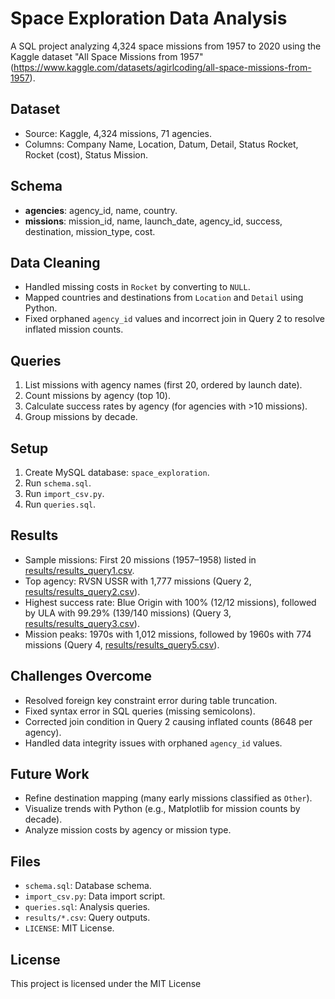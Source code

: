 # Space Exploration Data Analysis

A SQL project analyzing 4,324 space missions from 1957 to 2020 using the Kaggle dataset "All Space Missions from 1957" (https://www.kaggle.com/datasets/agirlcoding/all-space-missions-from-1957).

## Dataset
- Source: Kaggle, 4,324 missions, 71 agencies.
- Columns: Company Name, Location, Datum, Detail, Status Rocket, Rocket (cost), Status Mission.

## Schema
- **agencies**: agency_id, name, country.
- **missions**: mission_id, name, launch_date, agency_id, success, destination, mission_type, cost.

## Data Cleaning
- Handled missing costs in `Rocket` by converting to `NULL`.
- Mapped countries and destinations from `Location` and `Detail` using Python.
- Fixed orphaned `agency_id` values and incorrect join in Query 2 to resolve inflated mission counts.

## Queries
1. List missions with agency names (first 20, ordered by launch date).
2. Count missions by agency (top 10).
3. Calculate success rates by agency (for agencies with >10 missions).
4. Group missions by decade.

## Setup
1. Create MySQL database: `space_exploration`.
2. Run `schema.sql`.
3. Run `import_csv.py`.
4. Run `queries.sql`.

## Results
- Sample missions: First 20 missions (1957–1958) listed in [results/results_query1.csv](results/results_query1.csv).
- Top agency: RVSN USSR with 1,777 missions (Query 2, [results/results_query2.csv](results/results_query2.csv)).
- Highest success rate: Blue Origin with 100% (12/12 missions), followed by ULA with 99.29% (139/140 missions) (Query 3, [results/results_query3.csv](results/results_query3.csv)).
- Mission peaks: 1970s with 1,012 missions, followed by 1960s with 774 missions (Query 4, [results/results_query5.csv](results/results_query5.csv)).

## Challenges Overcome
- Resolved foreign key constraint error during table truncation.
- Fixed syntax error in SQL queries (missing semicolons).
- Corrected join condition in Query 2 causing inflated counts (8648 per agency).
- Handled data integrity issues with orphaned `agency_id` values.

## Future Work
- Refine destination mapping (many early missions classified as `Other`).
- Visualize trends with Python (e.g., Matplotlib for mission counts by decade).
- Analyze mission costs by agency or mission type.

## Files
- `schema.sql`: Database schema.
- `import_csv.py`: Data import script.
- `queries.sql`: Analysis queries.
- `results/*.csv`: Query outputs.
- `LICENSE`: MIT License.

## License
This project is licensed under the MIT License
